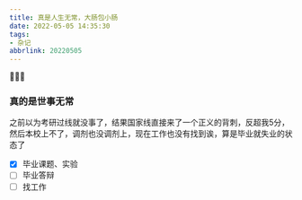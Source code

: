 ```yaml
---
title: 真是人生无常，大肠包小肠
date: 2022-05-05 14:35:30
tags:
- 杂记
abbrlink: 20220505
---
```

🤡🤡🤡
<!--more-->
### 真的是世事无常

之前以为考研过线就没事了，结果国家线直接来了一个正义的背刺，反超我5分，然后本校上不了，调剂也没调剂上，现在工作也没有找到诶，算是毕业就失业的状态了

- [x] 毕业课题、实验
- [ ] 毕业答辩
- [ ] 找工作

